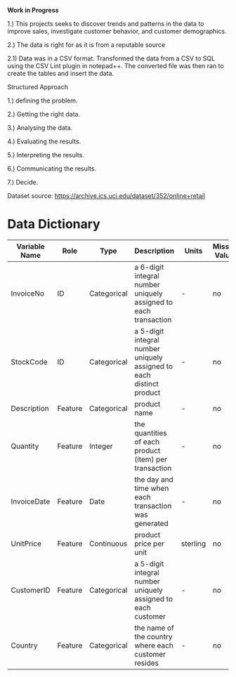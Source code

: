 
**Work in Progress**

1.) This projects seeks to discover trends and patterns in the data to improve sales, investigate customer behavior, and customer demographics.

2.) The data is right for as it is from a reputable source

2.1) Data was in a CSV format. Transformed the data from a CSV to SQL using the CSV Lint plugin in notepad++. The converted file was then ran to create the tables and insert the data.


Structured Approach

1.)	defining the problem. 



2.)	Getting the right data.


3.)	Analysing the data. 


4.)	Evaluating the results. 

5.)	Interpreting the results.


6.)	Communicating the results.

7.) Decide.







Dataset source: https://archive.ics.uci.edu/dataset/352/online+retail

# Data Dictionary
| Variable Name | Role | Type | Description | Units | Missing Values |
| --- | --- | --- | --- | --- | --- |
| InvoiceNo | ID | Categorical | a 6-digit integral number uniquely assigned to each transaction | - | no |
| StockCode | ID | Categorical | a 5-digit integral number uniquely assigned to each distinct product | - | no |
| Description | Feature | Categorical | product name | - | no |
| Quantity | Feature | Integer | the quantities of each product (item) per transaction | - | no |
| InvoiceDate | Feature | Date | the day and time when each transaction was generated | - | no |
| UnitPrice | Feature | Continuous | product price per unit | sterling | no |
| CustomerID | Feature | Categorical | a 5-digit integral number uniquely assigned to each customer | - | no |
| Country | Feature | Categorical | the name of the country where each customer resides | - | no |

